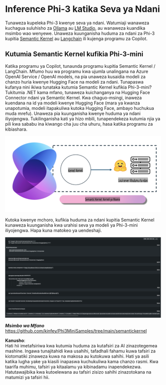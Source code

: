 # **Inference Phi-3 katika Seva ya Ndani**

Tunaweza kupeleka Phi-3 kwenye seva ya ndani. Watumiaji wanaweza kuchagua suluhisho za [Ollama](https://ollama.com) au [LM Studio](https://llamaedge.com), au wanaweza kuandika msimbo wao wenyewe. Unaweza kuunganisha huduma za ndani za Phi-3 kupitia [Semantic Kernel](https://github.com/microsoft/semantic-kernel?WT.mc_id=aiml-138114-kinfeylo) au [Langchain](https://www.langchain.com/) ili kujenga programu za Copilot.

## **Kutumia Semantic Kernel kufikia Phi-3-mini**

Katika programu ya Copilot, tunaunda programu kupitia Semantic Kernel / LangChain. Mfumo huu wa programu kwa ujumla unalingana na Azure OpenAI Service / OpenAI models, na pia unaweza kusaidia modeli za chanzo huria kwenye Hugging Face na modeli za ndani. Tunapaswa kufanya nini ikiwa tunataka kutumia Semantic Kernel kufikia Phi-3-mini? Tukitumia .NET kama mfano, tunaweza kuichanganya na Hugging Face Connector ndani ya Semantic Kernel. Kwa chaguo-msingi, inaweza kuendana na id ya modeli kwenye Hugging Face (mara ya kwanza unapotumia, modeli itapakuliwa kutoka Hugging Face, ambayo huchukua muda mrefu). Unaweza pia kuunganisha kwenye huduma ya ndani iliyojengwa. Tukilinganisha kati ya hizo mbili, tunapendekeza kutumia njia ya pili kwa sababu ina kiwango cha juu cha uhuru, hasa katika programu za kibiashara.

![sk](../../../../../translated_images/sk.c244b32f4811c6f0938b9e95b0b2f4b28105bff6495bdc3b24cd42b3e3e89bb9.sw.png)

Kutoka kwenye mchoro, kufikia huduma za ndani kupitia Semantic Kernel kunaweza kuunganisha kwa urahisi seva ya modeli ya Phi-3-mini iliyojengwa. Hapa kuna matokeo ya uendeshaji.

![skrun](../../../../../translated_images/skrun.fb7a635a22ae8b7919d6e15c0eb27262526ed69728c5a1d2773a97d4562657c7.sw.png)

***Msimbo wa Mfano*** https://github.com/kinfey/Phi3MiniSamples/tree/main/semantickernel

**Kanusho**:  
Hati hii imetafsiriwa kwa kutumia huduma za kutafsiri za AI zinazotegemea mashine. Ingawa tunajitahidi kwa usahihi, tafadhali fahamu kuwa tafsiri za kiotomatiki zinaweza kuwa na makosa au kutokuwa sahihi. Hati ya asili katika lugha yake ya kiasili inapaswa kuchukuliwa kama chanzo rasmi. Kwa taarifa muhimu, tafsiri ya kitaalamu ya kibinadamu inapendekezwa. Hatutawajibika kwa kutoelewana au tafsiri zisizo sahihi zinazotokana na matumizi ya tafsiri hii.